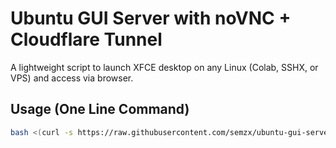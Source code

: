 # Ubuntu GUI Server with noVNC + Cloudflare Tunnel

A lightweight script to launch XFCE desktop on any Linux (Colab, SSHX, or VPS) and access via browser.

## Usage (One Line Command)

```bash
bash <(curl -s https://raw.githubusercontent.com/semzx/ubuntu-gui-server/main/setup.sh)
